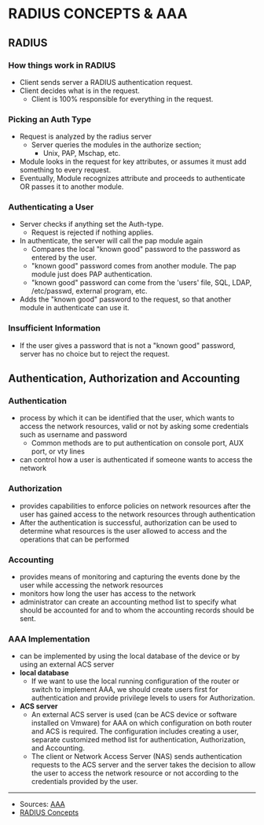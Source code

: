 # **RADIUS CONCEPTS & AAA**

## **RADIUS**
### **How things work in RADIUS**
- Client sends server a RADIUS authentication request.
- Client decides what is in the request.
  - Client is 100% responsible for everything in the request.
### **Picking an Auth Type**
- Request is analyzed by the radius server
  - Server queries the modules in the authorize section;
    - Unix, PAP, Mschap, etc.
- Module looks in the request for key attributes, or assumes it must add something to every request.
- Eventually, Module recognizes attribute and proceeds to authenticate OR passes it to another module.
### **Authenticating a User**
- Server checks if anything set the Auth-type.
  - Request is rejected if nothing applies.
- In authenticate, the server will call the pap module again
  - Compares the local "known good" password to the password as entered by the user.
  - "known good" password comes from another module. The pap module just does PAP authentication.
  - "known good" password can come from the 'users' file, SQL, LDAP, /etc/passwd, external program, etc.
- Adds the "known good" password to the request, so that another module in authenticate can use it.
### **Insufficient Information**
- If the user gives a password that is not a "known good" password, server has no choice but to reject the request.

## **Authentication, Authorization and Accounting**
### **Authentication**
- process by which it can be identified that the user, which wants to access the network resources, valid or not by asking some credentials such as username and password
  - Common methods are to put authentication on console port, AUX port, or vty lines
- can control how a user is authenticated if someone wants to access the network
### **Authorization**
- provides capabilities to enforce policies on network resources after the user has gained access to the network resources through authentication
- After the authentication is successful, authorization can be used to determine what resources is the user allowed to access and the operations that can be performed
### **Accounting**
- provides means of monitoring and capturing the events done by the user while accessing the network resources
- monitors how long the user has access to the network
- administrator can create an accounting method list to specify what should be accounted for and to whom the accounting records should be sent.
### **AAA Implementation**
- can be implemented by using the local database of the device or by using an external ACS server
- **local database**
  - If we want to use the local running configuration of the router or switch to implement AAA, we should create users first for authentication and provide privilege levels to users for Authorization. 
- **ACS server**
  - An external ACS server is used (can be ACS device or software installed on Vmware) for AAA on which configuration on both router and ACS is required. The configuration includes creating a user, separate customized method list for authentication, Authorization, and Accounting. 
  - The client or Network Access Server (NAS) sends authentication requests to the ACS server and the server takes the decision to allow the user to access the network resource or not according to the credentials provided by the user. 
---
- Sources: [AAA](https://www.geeksforgeeks.org/computer-network-aaa-authentication-authorization-and-accounting/)
- [RADIUS Concepts](https://wiki.freeradius.org/guide/Concepts)
 